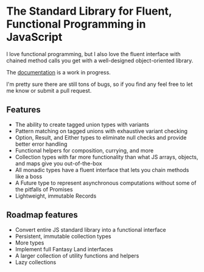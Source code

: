 # The Standard Library for Fluent, Functional Programming in JavaScript

I love functional programming, but I also love the fluent interface with chained method calls you get with a well-designed object-oriented library.

The [documentation](https://github.com/jasonsbarr/functional/wiki) is a work in progress.

I'm pretty sure there are still tons of bugs, so if you find any feel free to let me know or submit a pull request.

## Features

- The ability to create tagged union types with variants
- Pattern matching on tagged unions with exhaustive variant checking
- Option, Result, and Either types to eliminate null checks and provide better error handling
- Functional helpers for composition, currying, and more
- Collection types with far more functionality than what JS arrays, objects, and maps give you out-of-the-box
- All monadic types have a fluent interface that lets you chain methods like a boss
- A Future type to represent asynchronous computations without some of the pitfalls of Promises
- Lightweight, immutable Records

## Roadmap features

- Convert entire JS standard library into a functional interface
- Persistent, immutable collection types
- More types
- Implement full Fantasy Land interfaces
- A larger collection of utility functions and helpers
- Lazy collections
